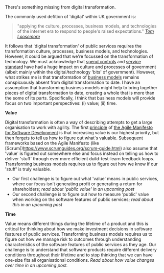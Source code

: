 There's something missing from digital transformation. 

The commonly used defition of 'digital' within UK government is:
> "applying the culture, processes, business models, and technologies of the internet era to respond to people's raised expectations." *[Tom Loosemore](https://definitionofdigital.com/)* 

It follows that 'digital transformation' of public services requires the transformation culture, processes, business models, and technologies. 
However, it could be argued that we're focussed on the transformation of technology. We must acknowledge that [spend controls](https://www.gov.uk/service-manual/agile-delivery/spend-controls-check-if-you-need-approval-to-spend-money-on-a-service) and [service standard](https://www.gov.uk/service-manual/service-standard) have had a huge impact on culture and processes of government (albeit mainly within the digital/technology 'bits' of government). However, what strikes me is that transformation of [business models](https://en.wikipedia.org/wiki/Business_model) remains conspicuously absent from digital transformation to date. I have an assumption that transforming business models might help to bring together pieces of digital transformation to date, creating a whole that is more than the some of its parts. Specifically, I think that business models will provide focus on two important perspectives: (i) value; (ii) time.

**Value**

Digital transformation is often a way of describing attempts to get a large organisation to work with agility. The first [principle](https://agilemanifesto.org/principles.html) of [the Agile Manifesto for Software Development](https://agilemanifesto.org/) is that increasing value is our highest priority, but then forgets to tell us how to figure out what's valuable. Subsequent frameworks based on the Agile Manifesto (like [Scrum])https://www.scrumguides.org/scrum-guide.html) also assume that 'value' is figured out somewhere else and focus instead on telling us how to deliver 'stuff' through ever more efficient duild-test-learn feedback loops. Transforming business models requires us to figure out how we know if our 'stuff' is truly valuable. 

- Our first challenge is to figure out what 'value' means in public services, where our focus isn't generating profit or generating a return for shareholders; _read about 'public value' in an upcoming post_
- Our second challenge is to figure out how to measure 'public' value when working on ths software features of public services; _read about this in an upcoming post_

**Time**

Value means different things during the lifetime of a product and this is critical for thinking about how we make investment decisions in software features of public services. Transforming business models requires us to figure out how we manage risk to outcomes through understanding characteristics of the software features of public services as they age. Our challenge is to understand that software products require different delivery conditions throughout their lifetime and to stop thinking that we can have one-size fits all organisational conditions. _Read about how value changes over time in an upcoming post._
